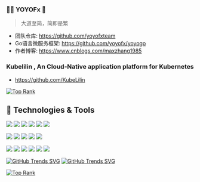 ### 🦄🌈 YOYOFx  👋
> 大道至简，简即是繁

- 团队仓库: https://github.com/yoyofxteam
- Go语言微服务框架: https://github.com/yoyofx/yoyogo
- 作者博客: https://www.cnblogs.com/maxzhang1985

### Kubelilin , An Cloud-Native application platform for Kubernetes 
- https://github.com/KubeLilin

[![Top Rank](https://github-readme-stats.vercel.app/api?username=yoyofx&show_icons=true&theme=dark)]()

## 🔧 Technologies & Tools
![](https://img.shields.io/badge/Code-Go-blue?style=flat-square&logo=go&logoColor=white) 
![](https://img.shields.io/badge/Code-Java-blue?style=flat-square&logo=java&logoColor=white) 
![](https://img.shields.io/badge/Code-Python-blue?style=flat-square&logo=python&logoColor=white) 
![](https://img.shields.io/badge/Code-CSharp-blue?style=flat-square&logo=csharp&logoColor=white) 
![](https://img.shields.io/badge/Code-C/C++-blue?style=flat-square&logo=c++&logoColor=white) 
![](https://img.shields.io/badge/Code-SQL-blue?style=flat-square&logo=mysql&logoColor=white) 

![](https://img.shields.io/badge/Code-JavaScript-green?style=flat-square&logo=javascript&logoColor=white) 
![](https://img.shields.io/badge/Code-NodeJS-green?style=flat-square&logo=node.js&logoColor=white) 
![](https://img.shields.io/badge/Code-HTML/CSS-green?style=flat-square&logo=html5&logoColor=white) 
![](https://img.shields.io/badge/Library-ReactJS-green?style=flat-square&logo=react&logoColor=white) 
![](https://img.shields.io/badge/Library-GraphQL-green?style=flat-square&logo=graphql&logoColor=white) 

![](https://img.shields.io/badge/Skills-Kubernetes-blueviolet?style=flat-square&logo=kubernetes&logoColor=white)
![](https://img.shields.io/badge/Skills-CI/CD-blueviolet?style=flat-square&logo=travis%20ci&logoColor=white)
![](https://img.shields.io/badge/Skills-Cloud-blueviolet?style=flat-square&logo=googlecloud&logoColor=white)
![](https://img.shields.io/badge/Skills-REST%20API-blueviolet?style=flat-square&logoColor=white)
![](https://img.shields.io/badge/Skills-Git-blueviolet?style=flat-square&logo=git&logoColor=white)
![](https://img.shields.io/badge/Skills-NoSql-blueviolet?style=flat-square&logo=mysql&logoColor=white)


[![GitHub Trends SVG](https://api.githubtrends.io/user/svg/yoyofx/langs?time_range=one_year&use_percent=True&loc_metric=changed&theme=dark)](https://githubtrends.io)
[![GitHub Trends SVG](https://api.githubtrends.io/user/svg/yoyofx/repos?time_range=one_year&loc_metric=changed&theme=dark)](https://githubtrends.io)

[![Top Rank](https://github-readme-stats.vercel.app/api/top-langs/?username=yoyofx&langs_count=8&hide=html,css&theme=dark)]()


<!--
**yoyofx/yoyofx** is a ✨ _special_ ✨ repository because its `README.md` (this file) appears on your GitHub profile.

Here are some ideas to get you started:

- 🔭 I’m currently working on ...
- 🌱 I’m currently learning ...
- 👯 I’m looking to collaborate on ...
- 🤔 I’m looking for help with ...
- 💬 Ask me about ...
- 📫 How to reach me: ...
- 😄 Pronouns: ...
- ⚡ Fun fact: ...
-->
